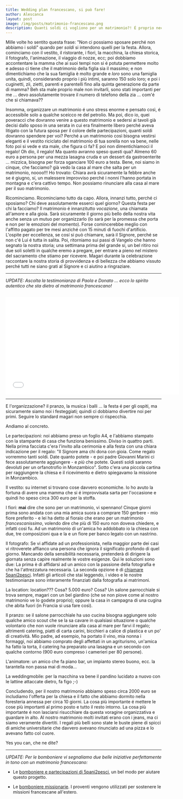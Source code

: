 ```yaml
---
title: Wedding plan francescano, si può fare!
author: Alescanca
layout: post
image: /img/posts/matrimonio-francescano.png
description: Quanti soldi ci vogliono per un matrimonio?! É proprio necessario per essere felici? Una festa alla grande garantirà un matrimonio più duraturo?
---
```



Mille volte ho sentito questa frase: "Non ci possiamo sposare perché non abbiamo i soldi" quando per *soldi* si intendono quelli per la festa. Allora, cominciamo con il vestito, il ristorante, i fiori, la macchina, la chiesa storica, il fotografo, l'animazione, il viaggio di nozze, ecc; poi dobbiamo accontentare la mamma che ai suoi tempi non si é potuta permettere molto e adesso ci tiene che il matrimonio della figlia sia il massimo; e non dimentichiamo che la sua famiglia è molto grande e *loro* sono una famiglia unita, quindi, considerando proprio i più intimi, saranno 150 solo loro; e poi i cuginetti, zii, zietti, parenti e parentelli fino alla quinta generazione da parte di mamma? Beh sta male proprio male non invitarli, sono stati importanti per me ... devo assolutamente trovare il numero di telefono della zia ... com'é che si chiamava??




Insomma, organizzare un matrimonio é uno stress enorme e pensato così, é accessibile solo a qualche sceicco re del petrolio. Ma poi, dico io, quei poveracci che dovranno venire a questo matrimonio e sedersi ai tavoli già decisi dallo sposo in una serata in cui era finalmente libero perché aveva litigato con la futura sposa per il colore delle partecipazioni, quanti soldi dovranno spendere per voi?  Perché a un matrimonio così bisogna vestirsi eleganti e il vestito riciclato del matrimonio di tua sorella non va bene, nelle foto poi si vede e sta male, che figura ci fa? E poi non dimentichiamoci il regalo! Oh dio, il regalo! Ma quanto avranno speso questi qua? Almeno 60 euro a persona per una mezza lasagna cruda e un dessert da gastroenterite ... mizzica, bisogna per forza sganciare 100 euro a testa. Bene, noi siamo in cinque, che facciamo? già vedo la casa al mare che salta per un matrimonio, noooo!!! Ho trovato: Chiara avrà sicuramente la febbre anche se é giugno, sí,  un malessere improvviso perché i nonni l'hanno portata in montagna e c'era cattivo tempo. Non possiamo rinunciare alla casa al mare per il suo matrimonio.

Ricominciamo. Ricominciamo tutto da capo. Allora, innanzi tutto, perché ci sposiamo? Chi deve assolutamente esserci quel giorno? Questa festa per chi la facciamo? Il matrimonio é innanzitutto *vocazione*, una chiamata all'amore e alla gioia. Sarà sicuramente il giorno più bello della nostra vita anche senza un mutuo per organizzarlo (lo sarà per la promessa che porta e non per le emozioni del momento). Forse comincerebbe meglio con l'affitto pagato per tre mesi anziché con 15 minuti di fuochi d'artificio. L'ospite per eccellenza, se cosí si può chiamare, sarà il Signore, perché se non c'é Lui é tutta in salita. Poi, ritorniamo sui passi di Vangelo che hanno segnato la nostra storia; una settimana prima del grande sí, un bel ritiro noi due soli soletti in qualche eremo a pregare, per entrare a pieno nel mistero del sacramento che stiamo per ricevere. Magari durante la celebrazione raccontare la nostra storia di provvidenza e di bellezza che abbiamo vissuto perché tutti ne siano grati al Signore e ci aiutino a ringraziare. 


---

*UPDATE: Ascolta la testimonianza di Paola e Donato ... ecco lo spirito autentico che sta dietro al matrimonio francescano!* 

<iframe style="margin-top:1em" width="560" height="315" src="//www.youtube.com/embed/cgR33vYqWYg" frameborder="0" allowfullscreen></iframe>

---




E l'organizzazione? il pranzo, la musica i balli ... la festa é per gli ospiti, ma sicuramente siamo noi i festeggiati; quindi ci dobbiamo divertire noi per primi. Seguire lo standard magari non sempre ci rispecchia.

Andiamo al concreto. 

Le partecipazioni: noi abbiamo preso un foglio A4, e l'abbiamo stampato con la stampante di casa che funziona benissimo. Diviso in quattro parti. Nella prima facciata c'era l'invito alla cerimonia e alla festa con una chiara indicazione per il regalo: "Il Signore ama chi dona con gioia. Come regalo vorremmo tanti soldi. Date quanto potete - e poi padre Giovanni Marini ci fece assolutamente aggiungere - e *più* che potete. Questi soldi saranno devoluti per un orfanotrofio in Monzambico". Sotto c'era una piccola cartina per raggiungere la chiesa e il ricevimento e dietro spiegavamo la missione in Monzambico.

Il vestito: su internet si trovano cose davvero economiche. Io ho avuto la fortuna di avere una mamma che si é improvvisata sarta per l'occasione e quindi ho speso circa 300 euro per la stoffa.

I fiori: **mai** dire che sono per un matrimonio, vi spennano! Cinque giorni prima sono andata con una mia amica suora a comprare 150 gerbere - mio fiore preferito - e lei ha detto al fioraio che erano per un matrimonio *francescanissimo*, volendo dire che più di 150 euro non doveva chiedere, e infatti così fu. Ad un matrimonio di un'amica ho addobbato io la chiesa con due, tre composizioni qua e la e un fiore per banco legato con un nastrino.

Il fotografo: Se vi affidate ad un professionista, nella maggior parte dei casi vi ritroverete affianco una persona che ignora il significato profondo di quel giorno. Mancando della sensibilità necessaria, pretenderà di dirigere la giornata senza capire realmente le vostre esigenze. Qui le soluzioni sono due: La prima è di affidarsi ad un amico con la passione della fotografia e che ha l'attrezzatura necessaria. La seconda opzione è di [chiamare 5pani2pesci](http://foto.5p2p.it). Infatti gli articoli che stai leggendo, i video e le nostre testimonianze sono interamente finanziati dalla fotografia ai matrimoni. 

La location: location??? Cosa? 5.000 euro? Cosa? Un salone parrocchiale si trova sempre, magari con un bel giardino (che se non piove come al nostro matrimonio ve lo godete proprio); oppure la casa in campagna di una cugina che abita fuori (in Francia si usa fare così).

Il pranzo: se il salone parrocchiale ha uso cucina bisogna aggiungere solo qualche amico scout che se la sa cavare in qualsiasi situazione o qualche volontario che non vuole rinunciare alla casa al mare per farvi il regalo; altrimenti catering, piatti di carta carini, bicchieri a calice di plastica e un po' di creatività. Mio padre, ad esempio, ha portato il vino, mia nonna i formaggi, noi abbiamo comprato degli affettati in un agriturismo, un'amica ha fatto la torta, il catering ha preparato una lasagna e un secondo con qualche contorno (900 euro compreso i camerieri per 80 persone).

L'animatore: un amico che fa piano bar, un impianto stereo buono, ecc. la tarantella non passa mai di moda...

La weddingmobile: per la macchina va bene il pandino lucidato a nuovo con le lattine attaccate dietro, fa figo ;-)

Concludendo, per il nostro matrimonio abbiamo speso circa 2000 euro se includiamo l'offerta per la chiesa e il fatto che abbiamo dormito nella foresteria annessa per circa 10 giorni. La cosa più importante é mettere le cose più importanti al primo posto e tutto il resto intorno. La cosa più importante é non lasciarsi risucchiare da questa voragine organizzativa e guardare in alto. Al nostro matrimonio molti invitati erano con i jeans, ma ci siamo veramente divertiti. I regali più belli sono state le buste piene di spicci di amiche universitarie che davvero avevano rinunciato ad una pizza e lo avevano fatto col cuore.

Yes you can, che ne dite?

---
*UPDATE: Per le bomboniere vi segnaliamo due belle iniziative perfettamente in tono con un matrimonio francescano:*

- Le [bomboniere e partecipazioni di 5pani2pesci](/bomboniere.html), un bel modo per aiutare questo progetto.

- Le [bomboniere missionarie](http://www.missioniassisi.org/). I proventi vengono utilizzati per sostenere le missioni francescane all'estero. 
